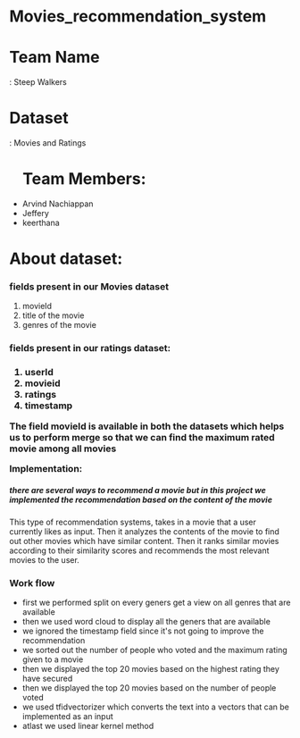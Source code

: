 # Movies_recommendation_system
<h1>Team Name</h1> : Steep Walkers

<h1>Dataset</h1> : Movies and Ratings

<ul><h1>Team Members:</h1>
  <li>Arvind Nachiappan</li> 
  <li>Jeffery</li>
  <li>keerthana</li>
</ul>
<h1>About dataset:</h1>

<h3>fields present in our Movies dataset</h3>
<ol>
    <li>movieId</li>
    <li>title of the movie</li>
    <li>genres of the movie</li>
</ol>
<h3>fields present in our ratings dataset:<h3>
 <ol>
    <li>userId</li>
   <li>movieid</li>
   <li>ratings</li>
   <li>timestamp</li>
 </ol>
    
 The field movieId is available in both the datasets which helps us to perform merge so that we can find the maximum rated movie among all movies
 
Implementation:
  <h5>there are several ways to recommend a movie but in this project we implemented the recommendation based on the content of the movie</h5> 
  
  <p>This type of recommendation systems, takes in a movie that a user currently likes as input. 
  Then it analyzes the contents of the movie to find out other movies which have similar content. 
  Then it ranks similar movies according to their similarity scores and recommends the most relevant movies to the user.</p>

<h3>Work flow</h3>
  <ul>
  <li> first we performed split on every geners get a view on all genres that are available</li>
  <li> then we used word cloud to display all the geners that are available</li>
  <li>we ignored the timestamp field since it's not going to improve the recommendation</li>
  <li> we sorted out the number of people who voted and the maximum rating given to a movie</li>
  <li>then we displayed the top 20 movies based on the highest rating they have secured</li> 
  <li>then we displayed the top 20 movies based on the number of people voted</li>
  <li>we used tfidvectorizer which converts the text into a vectors that can be implemented as an input</li>
  <li>atlast we used linear kernel method</li>
  </ul>
    

  
  
